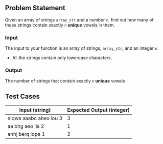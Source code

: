 ## Problem Statement

Given an array of strings `array_str` and a number `n`, find out how many of these strings contain exactly `n` <b>unique</b> vowels in them.

### Input

The input to your function is an array of strings, `array_str`, and an integer `n`.

-   All the strings contain only lowercase characters.

### Output

The number of strings that contain exactly `n` **unique** vowels

## Test Cases

| Input (string)         | Expected Output (integer) |
| ---------------------- | ------------------------- |
| eiqwa aaabc aheo iou 3 | 3                         |
| aa bhg aeo lia 2       | 1                         |
| anhj berq lopa 1       | 2                         |
